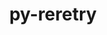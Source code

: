 ---
title: "py-reretry"
layout: cache
categories: [package, develop]
meta: {"versions": ["0.11.1"], "compilers": ["gcc@=7.3.1"], "oss": ["amzn2"], "platforms": ["linux"], "targets": ["aarch64", "neoverse_n1", "x86_64_v3"], "stacks": ["aws-isc", "aws-isc-aarch64", "root"], "num_specs": 27, "num_specs_by_stack": {"aws-isc-aarch64": 18, "root": 27, "aws-isc": 9}}
spec_details: [{"hash": "dxmlc4yknuxbc7vave5dhofpd5ndmvtm", "compiler": "gcc@=7.3.1", "versions": ["0.11.1"], "os": "amzn2", "platform": "linux", "target": "aarch64", "variants": ["build_system=python_pip"], "stacks": ["aws-isc-aarch64", "root"], "size": "-", "tarball": "https://binaries.spack.io/develop/build_cache/linux-amzn2-aarch64/gcc-7.3.1/py-reretry-0.11.1/linux-amzn2-aarch64-gcc-7.3.1-py-reretry-0.11.1-dxmlc4yknuxbc7vave5dhofpd5ndmvtm.spack"}, {"hash": "icm2nabwn2ybvlguahuycqoynmwxicho", "compiler": "gcc@=7.3.1", "versions": ["0.11.1"], "os": "amzn2", "platform": "linux", "target": "aarch64", "variants": ["build_system=python_pip"], "stacks": ["aws-isc-aarch64", "root"], "size": "-", "tarball": "https://binaries.spack.io/develop/build_cache/linux-amzn2-aarch64/gcc-7.3.1/py-reretry-0.11.1/linux-amzn2-aarch64-gcc-7.3.1-py-reretry-0.11.1-icm2nabwn2ybvlguahuycqoynmwxicho.spack"}, {"hash": "dqzkkrmuk62a3a35z3yezqk4wxwynlgv", "compiler": "gcc@=7.3.1", "versions": ["0.11.1"], "os": "amzn2", "platform": "linux", "target": "aarch64", "variants": ["build_system=python_pip"], "stacks": ["aws-isc-aarch64", "root"], "size": "-", "tarball": "https://binaries.spack.io/develop/build_cache/linux-amzn2-aarch64/gcc-7.3.1/py-reretry-0.11.1/linux-amzn2-aarch64-gcc-7.3.1-py-reretry-0.11.1-dqzkkrmuk62a3a35z3yezqk4wxwynlgv.spack"}, {"hash": "sr6mmmrnputlutwvoxjg6j7bymqb372k", "compiler": "gcc@=7.3.1", "versions": ["0.11.1"], "os": "amzn2", "platform": "linux", "target": "aarch64", "variants": ["build_system=python_pip"], "stacks": ["aws-isc-aarch64", "root"], "size": "-", "tarball": "https://binaries.spack.io/develop/build_cache/linux-amzn2-aarch64/gcc-7.3.1/py-reretry-0.11.1/linux-amzn2-aarch64-gcc-7.3.1-py-reretry-0.11.1-sr6mmmrnputlutwvoxjg6j7bymqb372k.spack"}, {"hash": "yvovxwih57efd2r6ckfjnyxnwbltgbpm", "compiler": "gcc@=7.3.1", "versions": ["0.11.1"], "os": "amzn2", "platform": "linux", "target": "aarch64", "variants": ["build_system=python_pip"], "stacks": ["aws-isc-aarch64", "root"], "size": "-", "tarball": "https://binaries.spack.io/develop/build_cache/linux-amzn2-aarch64/gcc-7.3.1/py-reretry-0.11.1/linux-amzn2-aarch64-gcc-7.3.1-py-reretry-0.11.1-yvovxwih57efd2r6ckfjnyxnwbltgbpm.spack"}, {"hash": "2hc3nnoqrbf4n2yrdwo2pdefzpizgzjq", "compiler": "gcc@=7.3.1", "versions": ["0.11.1"], "os": "amzn2", "platform": "linux", "target": "aarch64", "variants": ["build_system=python_pip"], "stacks": ["aws-isc-aarch64", "root"], "size": "-", "tarball": "https://binaries.spack.io/develop/build_cache/linux-amzn2-aarch64/gcc-7.3.1/py-reretry-0.11.1/linux-amzn2-aarch64-gcc-7.3.1-py-reretry-0.11.1-2hc3nnoqrbf4n2yrdwo2pdefzpizgzjq.spack"}, {"hash": "vwalkogfrj232sbh5zb2mu7fafgh7axg", "compiler": "gcc@=7.3.1", "versions": ["0.11.1"], "os": "amzn2", "platform": "linux", "target": "aarch64", "variants": ["build_system=python_pip"], "stacks": ["aws-isc-aarch64", "root"], "size": "-", "tarball": "https://binaries.spack.io/develop/build_cache/linux-amzn2-aarch64/gcc-7.3.1/py-reretry-0.11.1/linux-amzn2-aarch64-gcc-7.3.1-py-reretry-0.11.1-vwalkogfrj232sbh5zb2mu7fafgh7axg.spack"}, {"hash": "wyjnduoswvdaewzalvf7toqq47exhlxe", "compiler": "gcc@=7.3.1", "versions": ["0.11.1"], "os": "amzn2", "platform": "linux", "target": "aarch64", "variants": ["build_system=python_pip"], "stacks": ["aws-isc-aarch64", "root"], "size": "-", "tarball": "https://binaries.spack.io/develop/build_cache/linux-amzn2-aarch64/gcc-7.3.1/py-reretry-0.11.1/linux-amzn2-aarch64-gcc-7.3.1-py-reretry-0.11.1-wyjnduoswvdaewzalvf7toqq47exhlxe.spack"}, {"hash": "ssjy7guvac5hb4sswpoxcphfip4xdhgk", "compiler": "gcc@=7.3.1", "versions": ["0.11.1"], "os": "amzn2", "platform": "linux", "target": "aarch64", "variants": ["build_system=python_pip"], "stacks": ["aws-isc-aarch64", "root"], "size": "-", "tarball": "https://binaries.spack.io/develop/build_cache/linux-amzn2-aarch64/gcc-7.3.1/py-reretry-0.11.1/linux-amzn2-aarch64-gcc-7.3.1-py-reretry-0.11.1-ssjy7guvac5hb4sswpoxcphfip4xdhgk.spack"}, {"hash": "z2stggl5emqw7fcgxcgau7rc5ixzyfwi", "compiler": "gcc@=7.3.1", "versions": ["0.11.1"], "os": "amzn2", "platform": "linux", "target": "neoverse_n1", "variants": ["build_system=python_pip"], "stacks": ["aws-isc-aarch64", "root"], "size": "-", "tarball": "https://binaries.spack.io/develop/build_cache/linux-amzn2-neoverse_n1/gcc-7.3.1/py-reretry-0.11.1/linux-amzn2-neoverse_n1-gcc-7.3.1-py-reretry-0.11.1-z2stggl5emqw7fcgxcgau7rc5ixzyfwi.spack"}, {"hash": "nz4zyvqvfgspfmeg5hu2ons2okkx2ovd", "compiler": "gcc@=7.3.1", "versions": ["0.11.1"], "os": "amzn2", "platform": "linux", "target": "neoverse_n1", "variants": ["build_system=python_pip"], "stacks": ["aws-isc-aarch64", "root"], "size": "-", "tarball": "https://binaries.spack.io/develop/build_cache/linux-amzn2-neoverse_n1/gcc-7.3.1/py-reretry-0.11.1/linux-amzn2-neoverse_n1-gcc-7.3.1-py-reretry-0.11.1-nz4zyvqvfgspfmeg5hu2ons2okkx2ovd.spack"}, {"hash": "bfuisdbjrmn3qsi2b3jb6pg6plbi5rxi", "compiler": "gcc@=7.3.1", "versions": ["0.11.1"], "os": "amzn2", "platform": "linux", "target": "neoverse_n1", "variants": ["build_system=python_pip"], "stacks": ["aws-isc-aarch64", "root"], "size": "-", "tarball": "https://binaries.spack.io/develop/build_cache/linux-amzn2-neoverse_n1/gcc-7.3.1/py-reretry-0.11.1/linux-amzn2-neoverse_n1-gcc-7.3.1-py-reretry-0.11.1-bfuisdbjrmn3qsi2b3jb6pg6plbi5rxi.spack"}, {"hash": "stmoy3i33ujb6mgkhqoi7p7qgddsykfx", "compiler": "gcc@=7.3.1", "versions": ["0.11.1"], "os": "amzn2", "platform": "linux", "target": "neoverse_n1", "variants": ["build_system=python_pip"], "stacks": ["aws-isc-aarch64", "root"], "size": "-", "tarball": "https://binaries.spack.io/develop/build_cache/linux-amzn2-neoverse_n1/gcc-7.3.1/py-reretry-0.11.1/linux-amzn2-neoverse_n1-gcc-7.3.1-py-reretry-0.11.1-stmoy3i33ujb6mgkhqoi7p7qgddsykfx.spack"}, {"hash": "xvokcn2rhgi3zk2pkvyuj77zl2mqxiwf", "compiler": "gcc@=7.3.1", "versions": ["0.11.1"], "os": "amzn2", "platform": "linux", "target": "neoverse_n1", "variants": ["build_system=python_pip"], "stacks": ["aws-isc-aarch64", "root"], "size": "-", "tarball": "https://binaries.spack.io/develop/build_cache/linux-amzn2-neoverse_n1/gcc-7.3.1/py-reretry-0.11.1/linux-amzn2-neoverse_n1-gcc-7.3.1-py-reretry-0.11.1-xvokcn2rhgi3zk2pkvyuj77zl2mqxiwf.spack"}, {"hash": "uo2me2ijvnm4z2nxgrxpyns27u5pfpl4", "compiler": "gcc@=7.3.1", "versions": ["0.11.1"], "os": "amzn2", "platform": "linux", "target": "neoverse_n1", "variants": ["build_system=python_pip"], "stacks": ["aws-isc-aarch64", "root"], "size": "-", "tarball": "https://binaries.spack.io/develop/build_cache/linux-amzn2-neoverse_n1/gcc-7.3.1/py-reretry-0.11.1/linux-amzn2-neoverse_n1-gcc-7.3.1-py-reretry-0.11.1-uo2me2ijvnm4z2nxgrxpyns27u5pfpl4.spack"}, {"hash": "54k434c2xogxrx5la7u63cjoj6w7aqdv", "compiler": "gcc@=7.3.1", "versions": ["0.11.1"], "os": "amzn2", "platform": "linux", "target": "neoverse_n1", "variants": ["build_system=python_pip"], "stacks": ["aws-isc-aarch64", "root"], "size": "-", "tarball": "https://binaries.spack.io/develop/build_cache/linux-amzn2-neoverse_n1/gcc-7.3.1/py-reretry-0.11.1/linux-amzn2-neoverse_n1-gcc-7.3.1-py-reretry-0.11.1-54k434c2xogxrx5la7u63cjoj6w7aqdv.spack"}, {"hash": "uuuglvtyg2ga7iwnw3xfvg4j4x5eqdyk", "compiler": "gcc@=7.3.1", "versions": ["0.11.1"], "os": "amzn2", "platform": "linux", "target": "neoverse_n1", "variants": ["build_system=python_pip"], "stacks": ["aws-isc-aarch64", "root"], "size": "-", "tarball": "https://binaries.spack.io/develop/build_cache/linux-amzn2-neoverse_n1/gcc-7.3.1/py-reretry-0.11.1/linux-amzn2-neoverse_n1-gcc-7.3.1-py-reretry-0.11.1-uuuglvtyg2ga7iwnw3xfvg4j4x5eqdyk.spack"}, {"hash": "r5wbpzrvylovvikvbpftj2jrh6o6y5lo", "compiler": "gcc@=7.3.1", "versions": ["0.11.1"], "os": "amzn2", "platform": "linux", "target": "neoverse_n1", "variants": ["build_system=python_pip"], "stacks": ["aws-isc-aarch64", "root"], "size": "-", "tarball": "https://binaries.spack.io/develop/build_cache/linux-amzn2-neoverse_n1/gcc-7.3.1/py-reretry-0.11.1/linux-amzn2-neoverse_n1-gcc-7.3.1-py-reretry-0.11.1-r5wbpzrvylovvikvbpftj2jrh6o6y5lo.spack"}, {"hash": "wq7gfqgtxzkh7jjetqfvbv3mzrbfpqfn", "compiler": "gcc@=7.3.1", "versions": ["0.11.1"], "os": "amzn2", "platform": "linux", "target": "x86_64_v3", "variants": ["build_system=python_pip"], "stacks": ["aws-isc", "root"], "size": "-", "tarball": "https://binaries.spack.io/develop/build_cache/linux-amzn2-x86_64_v3/gcc-7.3.1/py-reretry-0.11.1/linux-amzn2-x86_64_v3-gcc-7.3.1-py-reretry-0.11.1-wq7gfqgtxzkh7jjetqfvbv3mzrbfpqfn.spack"}, {"hash": "ff42hltuizfjomb5imcsyqsflhunzjnw", "compiler": "gcc@=7.3.1", "versions": ["0.11.1"], "os": "amzn2", "platform": "linux", "target": "x86_64_v3", "variants": ["build_system=python_pip"], "stacks": ["aws-isc", "root"], "size": "-", "tarball": "https://binaries.spack.io/develop/build_cache/linux-amzn2-x86_64_v3/gcc-7.3.1/py-reretry-0.11.1/linux-amzn2-x86_64_v3-gcc-7.3.1-py-reretry-0.11.1-ff42hltuizfjomb5imcsyqsflhunzjnw.spack"}, {"hash": "jivc6sbch4oaremkkkrj6zhiiyio6smf", "compiler": "gcc@=7.3.1", "versions": ["0.11.1"], "os": "amzn2", "platform": "linux", "target": "x86_64_v3", "variants": ["build_system=python_pip"], "stacks": ["aws-isc", "root"], "size": "-", "tarball": "https://binaries.spack.io/develop/build_cache/linux-amzn2-x86_64_v3/gcc-7.3.1/py-reretry-0.11.1/linux-amzn2-x86_64_v3-gcc-7.3.1-py-reretry-0.11.1-jivc6sbch4oaremkkkrj6zhiiyio6smf.spack"}, {"hash": "ffs4omt6p72pino2f5zxkzerihroebhs", "compiler": "gcc@=7.3.1", "versions": ["0.11.1"], "os": "amzn2", "platform": "linux", "target": "x86_64_v3", "variants": ["build_system=python_pip"], "stacks": ["aws-isc", "root"], "size": "-", "tarball": "https://binaries.spack.io/develop/build_cache/linux-amzn2-x86_64_v3/gcc-7.3.1/py-reretry-0.11.1/linux-amzn2-x86_64_v3-gcc-7.3.1-py-reretry-0.11.1-ffs4omt6p72pino2f5zxkzerihroebhs.spack"}, {"hash": "pwiptam7skmhraubjci7mwmpl2tqb2v7", "compiler": "gcc@=7.3.1", "versions": ["0.11.1"], "os": "amzn2", "platform": "linux", "target": "x86_64_v3", "variants": ["build_system=python_pip"], "stacks": ["aws-isc", "root"], "size": "-", "tarball": "https://binaries.spack.io/develop/build_cache/linux-amzn2-x86_64_v3/gcc-7.3.1/py-reretry-0.11.1/linux-amzn2-x86_64_v3-gcc-7.3.1-py-reretry-0.11.1-pwiptam7skmhraubjci7mwmpl2tqb2v7.spack"}, {"hash": "rzp3htm5nmhtyw4k6vo4ibuctltirhbh", "compiler": "gcc@=7.3.1", "versions": ["0.11.1"], "os": "amzn2", "platform": "linux", "target": "x86_64_v3", "variants": ["build_system=python_pip"], "stacks": ["aws-isc", "root"], "size": "-", "tarball": "https://binaries.spack.io/develop/build_cache/linux-amzn2-x86_64_v3/gcc-7.3.1/py-reretry-0.11.1/linux-amzn2-x86_64_v3-gcc-7.3.1-py-reretry-0.11.1-rzp3htm5nmhtyw4k6vo4ibuctltirhbh.spack"}, {"hash": "hyibbfjwnqx6bgwswfngyjb7bjhcrp4l", "compiler": "gcc@=7.3.1", "versions": ["0.11.1"], "os": "amzn2", "platform": "linux", "target": "x86_64_v3", "variants": ["build_system=python_pip"], "stacks": ["aws-isc", "root"], "size": "-", "tarball": "https://binaries.spack.io/develop/build_cache/linux-amzn2-x86_64_v3/gcc-7.3.1/py-reretry-0.11.1/linux-amzn2-x86_64_v3-gcc-7.3.1-py-reretry-0.11.1-hyibbfjwnqx6bgwswfngyjb7bjhcrp4l.spack"}, {"hash": "7heus4gkn33zxm3sdqad3mbhovndfgvk", "compiler": "gcc@=7.3.1", "versions": ["0.11.1"], "os": "amzn2", "platform": "linux", "target": "x86_64_v3", "variants": ["build_system=python_pip"], "stacks": ["aws-isc", "root"], "size": "-", "tarball": "https://binaries.spack.io/develop/build_cache/linux-amzn2-x86_64_v3/gcc-7.3.1/py-reretry-0.11.1/linux-amzn2-x86_64_v3-gcc-7.3.1-py-reretry-0.11.1-7heus4gkn33zxm3sdqad3mbhovndfgvk.spack"}, {"hash": "zohjf6rnaevltqzejcp4fnrog2fxqjkt", "compiler": "gcc@=7.3.1", "versions": ["0.11.1"], "os": "amzn2", "platform": "linux", "target": "x86_64_v3", "variants": ["build_system=python_pip"], "stacks": ["aws-isc", "root"], "size": "-", "tarball": "https://binaries.spack.io/develop/build_cache/linux-amzn2-x86_64_v3/gcc-7.3.1/py-reretry-0.11.1/linux-amzn2-x86_64_v3-gcc-7.3.1-py-reretry-0.11.1-zohjf6rnaevltqzejcp4fnrog2fxqjkt.spack"}]
---
